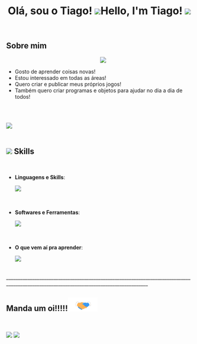 
<h1 align="center"><b>Olá, sou o Tiago! </b><img src="http://25.media.tumblr.com/tumblr_m6pba10P1P1ra452ho1_500.gif" width="40"><b>Hello, I'm Tiago! </b><img src="http://25.media.tumblr.com/tumblr_m6pba10P1P1ra452ho1_500.gif" width="40"></h1>




<br>


	
##  **Sobre mim**

<img align="right" src="https://64.media.tumblr.com/a341d1f767b05251792b7c021b06d909/tumblr_msavr9itu81scncwdo1_500.gifv" width = 250px>

<br>

- Gosto de aprender coisas novas!
- Estou interessado em todas as áreas!
- Quero criar e publicar meus próprios jogos!
- Também quero criar programas e objetos para ajudar no dia a dia de todos!

<br><br>

<img src="https://user-images.githubusercontent.com/73097560/115834477-dbab4500-a447-11eb-908a-139a6edaec5c.gif"><br><br>

## <img src="https://media2.giphy.com/media/QssGEmpkyEOhBCb7e1/giphy.gif?cid=ecf05e47a0n3gi1bfqntqmob8g9aid1oyj2wr3ds3mg700bl&rid=giphy.gif" width ="25"><b> Skills</b>
<br>

<p align="center">

- **Linguagens e Skills**:
    
  	<a href="https://skillicons.dev">
    <img src="https://skillicons.dev/icons?i=py,php,mysql,html,css,java,godot,lua" />
  </a>

<br>

- **Softwares e Ferramentas**:

   
    <a href="https://skillicons.dev">
    <img src="https://skillicons.dev/icons?i=figma,vscode,eclipse,github" />
    </a>

<br>



- **O que vem aí pra aprender**:
	
	<a href="https://skillicons.dev">
    <img src="https://skillicons.dev/icons?i=arduino,cs,docker,nodejs,react,tailwind&perline=14" />
  </a>
	
<br>
__________________________________________________________________________________________________________________________________________


## <b> Manda um oi!!!!!</b><img src="https://github.com/0xAbdulKhalid/0xAbdulKhalid/raw/main/assets/mdImages/handshake.gif" width ="80">
<br>


<br>
<img src="https://user-images.githubusercontent.com/73097560/115834477-dbab4500-a447-11eb-908a-139a6edaec5c.gif">

<img src="https://i.kym-cdn.com/photos/images/original/001/460/863/02c.gif">
<br>
<br>
<br>



